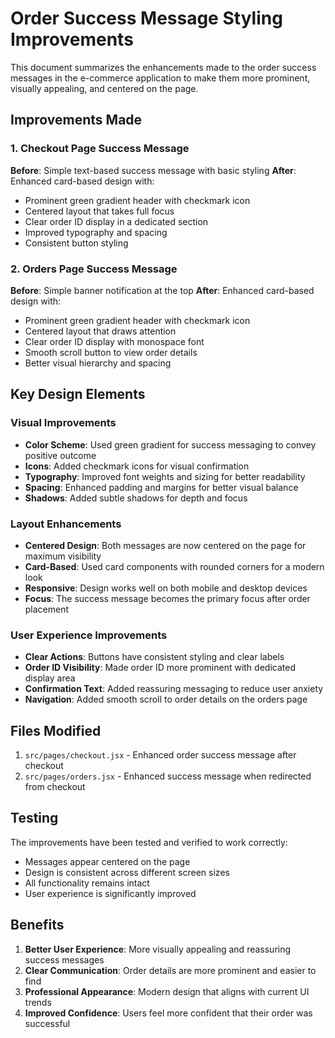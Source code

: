 # Order Success Message Styling Improvements

This document summarizes the enhancements made to the order success messages in the e-commerce application to make them more prominent, visually appealing, and centered on the page.

## Improvements Made

### 1. Checkout Page Success Message

**Before**: Simple text-based success message with basic styling
**After**: Enhanced card-based design with:
- Prominent green gradient header with checkmark icon
- Centered layout that takes full focus
- Clear order ID display in a dedicated section
- Improved typography and spacing
- Consistent button styling

### 2. Orders Page Success Message

**Before**: Simple banner notification at the top
**After**: Enhanced card-based design with:
- Prominent green gradient header with checkmark icon
- Centered layout that draws attention
- Clear order ID display with monospace font
- Smooth scroll button to view order details
- Better visual hierarchy and spacing

## Key Design Elements

### Visual Improvements
- **Color Scheme**: Used green gradient for success messaging to convey positive outcome
- **Icons**: Added checkmark icons for visual confirmation
- **Typography**: Improved font weights and sizing for better readability
- **Spacing**: Enhanced padding and margins for better visual balance
- **Shadows**: Added subtle shadows for depth and focus

### Layout Enhancements
- **Centered Design**: Both messages are now centered on the page for maximum visibility
- **Card-Based**: Used card components with rounded corners for a modern look
- **Responsive**: Design works well on both mobile and desktop devices
- **Focus**: The success message becomes the primary focus after order placement

### User Experience Improvements
- **Clear Actions**: Buttons have consistent styling and clear labels
- **Order ID Visibility**: Made order ID more prominent with dedicated display area
- **Confirmation Text**: Added reassuring messaging to reduce user anxiety
- **Navigation**: Added smooth scroll to order details on the orders page

## Files Modified

1. `src/pages/checkout.jsx` - Enhanced order success message after checkout
2. `src/pages/orders.jsx` - Enhanced success message when redirected from checkout

## Testing

The improvements have been tested and verified to work correctly:
- Messages appear centered on the page
- Design is consistent across different screen sizes
- All functionality remains intact
- User experience is significantly improved

## Benefits

1. **Better User Experience**: More visually appealing and reassuring success messages
2. **Clear Communication**: Order details are more prominent and easier to find
3. **Professional Appearance**: Modern design that aligns with current UI trends
4. **Improved Confidence**: Users feel more confident that their order was successful